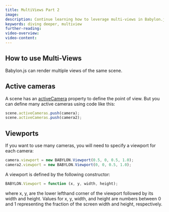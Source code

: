```yaml
---
title: MultiViews Part 2
image:
description: Continue learning how to leverage multi-views in Babylon.js.
keywords: diving deeper, multiview
further-reading:
video-overview:
video-content:
---
```


## How to use Multi-Views

Babylon.js can render multiple views of the same scene.

## Active cameras

A scene has an [activeCamera](/typedoc/classes/babylon.scene#activecamera) property to define the point of view. But you can define many active cameras using code like this:

```javascript
scene.activeCameras.push(camera);
scene.activeCameras.push(camera2);
```

## Viewports

If you want to use many cameras, you will need to specify a viewport for each camera:

```javascript
camera.viewport = new BABYLON.Viewport(0.5, 0, 0.5, 1.0);
camera2.viewport = new BABYLON.Viewport(0, 0, 0.5, 1.0);
```

A viewport is defined by the following constructor:

```javascript
BABYLON.Viewport = function (x, y, width, height);
```

where x, y, are the lower lefthand corner of the viewport followed by its width and height. Values for x, y, width, and height are numbers between 0 and 1 representing the fraction of the screen width and height, respectively.

<Playground id="#4JXV32" title="Viewport Example" description="A simple example of constructing a viewport." image="/img/playgroundsAndNMEs/divingDeeperMultiviews3.jpg"/>
